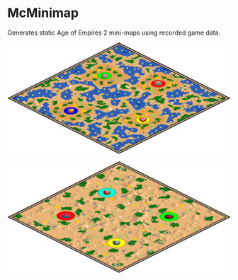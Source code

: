 # McMinimap
 
Generates static Age of Empires 2 mini-maps using recorded game data.

![Minimap example 1](example1.png)

![Minimap example 1](example2.png)
